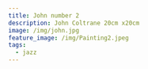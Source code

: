 ```yaml
---
title: John number 2
description: John Coltrane 20cm x20cm
image: /img/john.jpg
feature_image: /img/Painting2.jpeg
tags:
  - jazz
---
```

